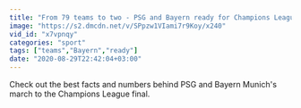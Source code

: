 ```yaml
---
title: "From 79 teams to two - PSG and Bayern ready for Champions League final"
image: "https://s2.dmcdn.net/v/SPpzw1VIami7r9Koy/x240"
vid_id: "x7vpnqy"
categories: "sport"
tags: ["teams","Bayern","ready"]
date: "2020-08-29T22:42:04+03:00"
---
```

Check out the best facts and numbers behind PSG and Bayern Munich's march to the Champions League final.
